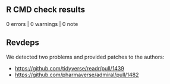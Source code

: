 ## R CMD check results

0 errors | 0 warnings | 0 note


## Revdeps

We detected two problems and provided patches to the authors:

- https://github.com/tidyverse/readr/pull/1439
- https://github.com/pharmaverse/admiral/pull/1482
